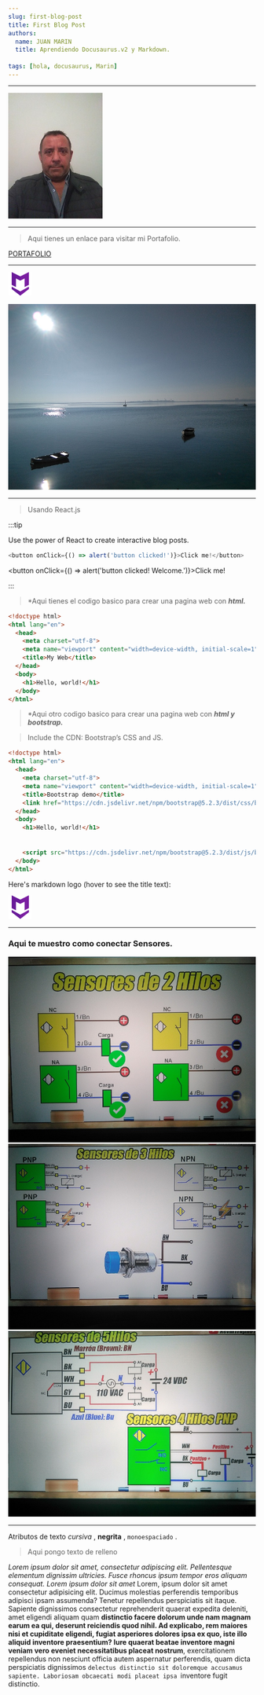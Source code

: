 ```yaml
---
slug: first-blog-post
title: First Blog Post
authors:
  name: JUAN MARIN
  title: Aprendiendo Docusaurus.v2 y Markdown.  
 
tags: [hola, docusaurus, Marin]
---
```


---
![juan](../static/img-blog/juan1.jpg)

---
> Aqui tienes un enlace para visitar mi Portafolio.

[PORTAFOLIO](https://juamaya.github.io/portafolio)

---
![alt text][logo]


![Puerto-real](../static/img-blog/puerto-real.jpg)

---

>Usando React.js

:::tip

Use the power of React to create interactive blog posts.

```js
<button onClick={() => alert('button clicked!')}>Click me!</button>
```

<button onClick={() => alert('button clicked! Welcome.')}>Click me!</button>

:::

> *Aqui tienes el codigo basico para crear una pagina web con ***html.***


```html
<!doctype html>
<html lang="en">
  <head>
    <meta charset="utf-8">
    <meta name="viewport" content="width=device-width, initial-scale=1">
    <title>My Web</title>
  </head>
  <body>
    <h1>Hello, world!</h1>
  </body>
</html>
```
> *Aqui otro codigo basico para crear una pagina web con ***html y bootstrap.***

> Include the CDN:  Bootstrap’s CSS and JS.

```html
<!doctype html>
<html lang="en">
  <head>
    <meta charset="utf-8">
    <meta name="viewport" content="width=device-width, initial-scale=1">
    <title>Bootstrap demo</title>
    <link href="https://cdn.jsdelivr.net/npm/bootstrap@5.2.3/dist/css/bootstrap.min.css" rel="stylesheet" integrity="sha384-rbsA2VBKQhggwzxH7pPCaAqO46MgnOM80zW1RWuH61DGLwZJEdK2Kadq2F9CUG65" crossorigin="anonymous">
  </head>
  <body>
    <h1>Hello, world!</h1>


    <script src="https://cdn.jsdelivr.net/npm/bootstrap@5.2.3/dist/js/bootstrap.bundle.min.js" integrity="sha384-kenU1KFdBIe4zVF0s0G1M5b4hcpxyD9F7jL+jjXkk+Q2h455rYXK/7HAuoJl+0I4" crossorigin="anonymous"></script>
  </body>
</html>
```
 
 

Here's markdown  logo (hover to see the title text):

 
![alt text][logo]

[logo]: https://github.com/adam-p/markdown-here/raw/master/src/common/images/icon48.png "Este es el logo de Markdown"
 
---
### Aqui te muestro como conectar **Sensores**.

![Sensor](../static/img-blog/Sensor.jpg)
![Sensor](../static/img-blog/Sensor1.jpg)
![Sensor](../static/img-blog/Sensor2.jpg)

---

Atributos de texto _cursiva_ , **negrita** , `monoespaciado` .
> Aqui pongo texto de relleno

_Lorem ipsum dolor sit amet, consectetur adipiscing elit. Pellentesque elementum dignissim ultricies. Fusce rhoncus ipsum tempor eros aliquam consequat. Lorem ipsum dolor sit amet_
Lorem, ipsum dolor sit amet consectetur adipisicing elit. Ducimus molestias perferendis temporibus adipisci ipsam assumenda? Tenetur repellendus perspiciatis sit itaque. Sapiente dignissimos consectetur reprehenderit quaerat expedita deleniti, amet eligendi aliquam quam **distinctio facere dolorum unde nam magnam earum ea qui, deserunt reiciendis quod nihil.  Ad explicabo, rem maiores nisi et cupiditate eligendi,   fugiat asperiores dolores ipsa ex quo, iste illo aliquid inventore praesentium? Iure quaerat beatae inventore magni veniam vero  eveniet necessitatibus placeat nostrum**, exercitationem repellendus non nesciunt officia autem aspernatur perferendis, quam dicta perspiciatis dignissimos `delectus distinctio sit doloremque accusamus sapiente. Laboriosam obcaecati modi placeat ipsa `inventore fugit distinctio.

 